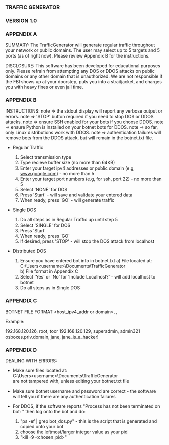 ### TRAFFIC GENERATOR ###
###    VERSION 1.0    ###

###     APPENDIX A    ###
SUMMARY:
The TrafficGenerator will generate regular traffic throughout your network or public domains. The user
may select up to 5 targets and 5 ports (as of right now). Please review Appendix B for the instructions.

DISCLOSURE:
This software has been developed for educational purposes only. Please refrain from attempting any
DOS or DDOS attacks on public domains or any other domain that is unauthorized. We are not responsible
if the FBI shows up at your doorstep, puts you into a straitjacket, and charges you with heavy fines or
even jail time.

###     APPENDIX B    ###
INSTRUCTIONS:
note => the stdout display will report any verbose output or errors.
note => 'STOP' button required if you need to stop DOS or DDOS attacks.
note => ensure SSH enabled for your bots if you choose DDOS.
note => ensure Python is installed on your botnet bots for DDOS.
note => so far, only Linux distributions work with DDOS.
note => authentication failures will remove bots from the DDOS attack, but will remain in the botnet.txt 
        file.

- Regular Traffic
  1) Select transmission type
  2) Type recieve buffer size (no more than 64KB)
  3) Enter your target ipv4 addresses or public domain (e.g, www.google.com) - no more than 5
  4) Enter your target port numbers (e.g, for ssh, port 22) - no more than 5
  5) Select 'NONE' for DOS
  6) Press 'Start' - will save and validate your entered data
  7) When ready, press 'GO' - will generate traffic

- Single DOS
  1) Do all steps as in Regular Traffic up until step 5
  2) Select 'SINGLE' for DOS
  3) Press 'Start'
  4) When ready, press 'GO'
  5) If desired, press 'STOP' - will stop the DOS attack from localhost

- Distributed DOS
  1) Ensure you have entered bot info in botnet.txt
     a) File located at: C:\Users\<username>\Documents\TrafficGenerator\
     b) File format in Appendix C
  2) Select 'Yes' or 'No' for 'Include Localhost?' - will add localhost to botnet
  3) Do all steps as in Single DOS

###      APPENDIX C    ###
BOTNET FILE FORMAT
<host_ipv4_addr or domain>, <username>, <password>

Example:

192.168.120.126, root, toor
192.168.120.129, superadmin, admin321
osboxes.priv.domain, jane, jane_is_a_hacker!

###     APPENDIX D    ###
DEALING WITH ERRORS:
- Make sure files located at: C:\Users\<username>\Documents\TrafficGenerator\
  are not tampered with, unless editing your botnet.txt file

- Make sure botnet username and password are correct - the software will tell you if there
  are any authentication failures

- For DDOS, if the software reports "Process has not been terminated on bot: <bot>" then log 
  onto the bot and do:
   1) "ps -ef | grep bot_dos.py" - this is the script that is generated and copied onto your bot
   2) choose the leftmost/larger integer value as your pid
   3) "kill -9 <chosen_pid>"